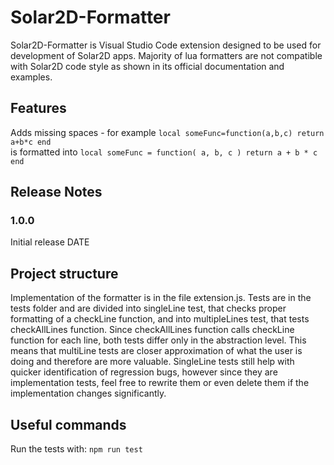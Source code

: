 # Solar2D-Formatter

Solar2D-Formatter is Visual Studio Code extension designed to be used for development of Solar2D apps. Majority of lua formatters are not compatible with Solar2D code style as shown in its official documentation and examples.

## Features

Adds missing spaces - for example `local someFunc=function(a,b,c) return a+b*c end`<br /> is formatted into ```local someFunc = function( a, b, c ) return a + b * c end```

## Release Notes



### 1.0.0

Initial release DATE

## Project structure

Implementation of the formatter is in the file extension.js. Tests are in the tests folder and are
divided into singleLine test, that checks proper formatting of a checkLine function, and into
multipleLines test, that tests checkAllLines function. Since checkAllLines function calls 
checkLine function for each line, both tests differ only in the abstraction level. This means that
multiLine tests are closer approximation of what the user is doing and therefore are more valuable.
SingleLine tests still help with quicker identification of regression bugs, however since they are
implementation tests, feel free to rewrite them or even delete them if the implementation changes significantly.

## Useful commands

Run the tests with:
`npm run test`